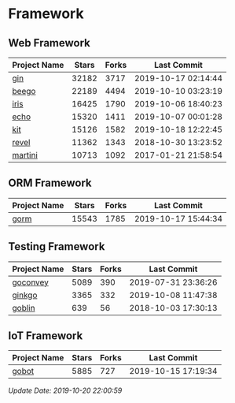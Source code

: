 # Framework

## Web Framework

| Project Name | Stars | Forks | Last Commit |
| ------------ | ----- | ----- | ----------- |
| [gin](https://github.com/gin-gonic/gin) | 32182 | 3717 | 2019-10-17 02:14:44 |
| [beego](https://github.com/astaxie/beego) | 22189 | 4494 | 2019-10-10 03:23:19 |
| [iris](https://github.com/kataras/iris) | 16425 | 1790 | 2019-10-06 18:40:23 |
| [echo](https://github.com/labstack/echo) | 15320 | 1411 | 2019-10-07 00:01:28 |
| [kit](https://github.com/go-kit/kit) | 15126 | 1582 | 2019-10-18 12:22:45 |
| [revel](https://github.com/revel/revel) | 11362 | 1343 | 2018-10-30 13:23:52 |
| [martini](https://github.com/go-martini/martini) | 10713 | 1092 | 2017-01-21 21:58:54 |

## ORM Framework

| Project Name | Stars | Forks | Last Commit |
| ------------ | ----- | ----- | ----------- |
| [gorm](https://github.com/jinzhu/gorm) | 15543 | 1785 | 2019-10-17 15:44:34 |

## Testing Framework

| Project Name | Stars | Forks | Last Commit |
| ------------ | ----- | ----- | ----------- |
| [goconvey](https://github.com/smartystreets/goconvey) | 5089 | 390 | 2019-07-31 23:36:26 |
| [ginkgo](https://github.com/onsi/ginkgo) | 3365 | 332 | 2019-10-08 11:47:38 |
| [goblin](https://github.com/franela/goblin) | 639 | 56 | 2018-10-03 17:30:13 |

## IoT Framework

| Project Name | Stars | Forks | Last Commit |
| ------------ | ----- | ----- | ----------- |
| [gobot](https://github.com/hybridgroup/gobot) | 5885 | 727 | 2019-10-15 17:19:34 |

*Update Date: 2019-10-20 22:00:59*